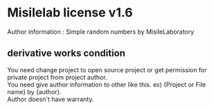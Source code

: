 # Misilelab license v1.6

Author information : Simple random numbers by MisileLaboratory

## derivative works condition

You need change project to open source project or get permission for private project from project author.  
You need give author information to other like this. ex) {Project or File name} by {author}.  
Author doesn't have warranty.  
